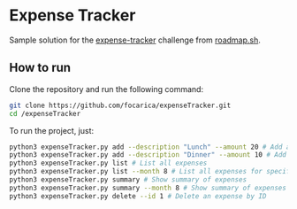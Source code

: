 # Expense Tracker

Sample solution for the [expense-tracker](https://roadmap.sh/projects/expense-tracker) challenge from [roadmap.sh](https://roadmap.sh/).

## How to run

Clone the repository and run the following command:

```bash
git clone https://github.com/focarica/expenseTracker.git
cd /expenseTracker
```

To run the project, just:

```bash
python3 expenseTracker.py add --description "Lunch" --amount 20 # Add an expense
python3 expenseTracker.py add --description "Dinner" --amount 10 # Add another expense
python3 expenseTracker.py list # List all expenses 
python3 expenseTracker.py list --month 8 # List all expenses for specific month
python3 expenseTracker.py summary # Show summary of expenses
python3 expenseTracker.py summary --month 8 # Show summary of expenses for specific month
python3 expenseTracker.py delete --id 1 # Delete an expense by ID
```